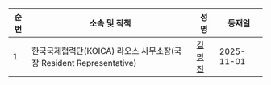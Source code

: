 | 순번 | 소속 및 직책 | 성명 | 등재일 |
|------|------|------|------|
| 1 | 한국국제협력단(KOICA) 라오스 사무소장(국장·Resident Representative) | [김명진](https://ko.wikipedia.org/wiki/%EA%B9%80%EB%AA%85%EC%A7%84_(%EA%B0%9C%EB%B0%9C%ED%98%91%EB%A0%A5%EA%B0%80)) | 2025-11-01 |
